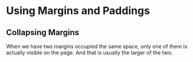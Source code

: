 # Using Margins and Paddings

## Collapsing Margins

When we have two margins occupied the same space, only one of them is actually visible on the page. And that is usually the larger of the two.
